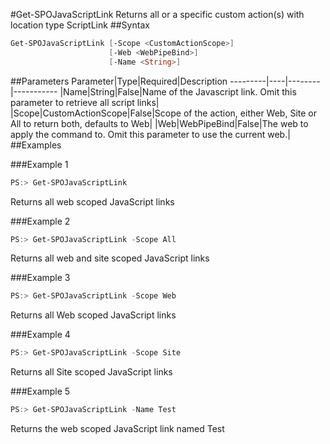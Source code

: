 #Get-SPOJavaScriptLink
Returns all or a specific custom action(s) with location type ScriptLink
##Syntax
```powershell
Get-SPOJavaScriptLink [-Scope <CustomActionScope>]
                      [-Web <WebPipeBind>]
                      [-Name <String>]
```


##Parameters
Parameter|Type|Required|Description
---------|----|--------|-----------
|Name|String|False|Name of the Javascript link. Omit this parameter to retrieve all script links|
|Scope|CustomActionScope|False|Scope of the action, either Web, Site or All to return both, defaults to Web|
|Web|WebPipeBind|False|The web to apply the command to. Omit this parameter to use the current web.|
##Examples

###Example 1
```powershell
PS:> Get-SPOJavaScriptLink
```
Returns all web scoped JavaScript links

###Example 2
```powershell
PS:> Get-SPOJavaScriptLink -Scope All
```
Returns all web and site scoped JavaScript links

###Example 3
```powershell
PS:> Get-SPOJavaScriptLink -Scope Web
```
Returns all Web scoped JavaScript links

###Example 4
```powershell
PS:> Get-SPOJavaScriptLink -Scope Site
```
Returns all Site scoped JavaScript links

###Example 5
```powershell
PS:> Get-SPOJavaScriptLink -Name Test
```
Returns the web scoped JavaScript link named Test
